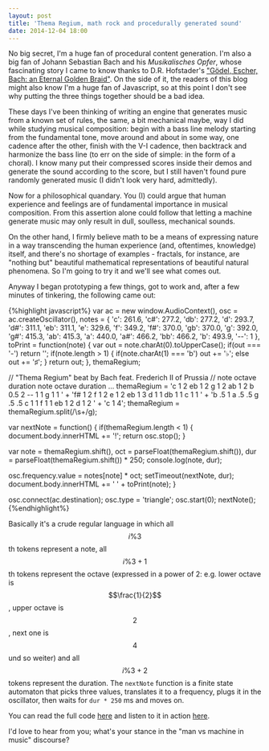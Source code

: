 ```yaml
---
layout: post
title: 'Thema Regium, math rock and procedurally generated sound'
date: 2014-12-04 18:00
---
```


No big secret, I'm a huge fan of procedural content generation. I'm also a big
fan of Johann Sebastian Bach and his _Musikalisches Opfer_, whose fascinating
story I came to know thanks to D.R. Hofstader's
["Gödel, Escher, Bach: an Eternal Golden Braid"](http://en.wikipedia.org/wiki/G%C3%B6del,_Escher,_Bach).
On the side of it, the readers of this blog might also know I'm a huge fan of
Javascript, so at this point I don't see why putting the three things together
should be a bad idea.

These days I've been thinking of writing an engine that generates music from a
known set of rules, the same, a bit mechanical maybe, way I did while studying
musical composition: begin with a bass line melody starting from the fundamental
tone, move around and about in some way, one cadence after the other, finish
with the V-I cadence, then backtrack and harmonize the bass line (to err on the
side of simple: in the form of a choral). I know many put their compressed scores 
inside their demos and generate the sound according to the score, but I still 
haven't found pure randomly generated music (I didn't look very hard, admittedly).

Now for a philosophical quandary. You (I) could argue that human experience and
feelings are of fundamental importance in musical composition. From this
assertion alone could follow that letting a machine generate music may only
result in dull, soulless, mechanical sounds.

On the other hand, I firmly believe math to be a means of expressing
nature in a way transcending the human experience (and, oftentimes, knowledge) 
itself, and there's no shortage of examples - fractals, for instance, are
"nothing but" beautiful mathematical representations of beautiful natural
phenomena. So I'm going to try it and we'll see what comes out.

Anyway I began prototyping a few things, got to work and, after a few minutes of
tinkering, the following came out:

{%highlight javascript%}
var ac  = new window.AudioContext(),
    osc = ac.createOscillator(),
    notes = {
      'c': 261.6,
      'c#': 277.2,
      'db': 277.2,
      'd': 293.7,
      'd#': 311.1,
      'eb': 311.1,
      'e': 329.6,
      'f': 349.2,
      'f#': 370.0,
      'gb': 370.0,
      'g': 392.0,
      'g#': 415.3,
      'ab': 415.3,
      'a': 440.0,
      'a#': 466.2,
      'bb': 466.2,
      'b': 493.9,
      '--': 1
    },
    toPrint = function(note) {
      var out = note.charAt(0).toUpperCase();
      if(out === '-') return '';
      if(note.length > 1) {
        if(note.charAt(1) === 'b')
          out += '&#9837;';
        else
          out += '&#9839;';
      }
      return out;
    },
    themaRegium;

// "Thema Regium" beat by Bach feat. Frederich II of Prussia
// note octave duration note octave duration ...
themaRegium = 
  'c  1   2  eb 1  2   g  1  2   ab 1 2    b  0.5 2  -- 1 1  g  1 1 ' +
  'f# 1   2  f  1  2   e  1  2   eb 1 3    d  1   1  db 1 1  c  1 1 ' +
  'b  .5  1  a  .5 .5  g  .5 .5  c  1 1    f  1   1  eb 1 2  d  1 2 ' +
  'c 1 4';
themaRegium = themaRegium.split(/\s+/g);


var nextNote = function() {
  if(themaRegium.length < 1) {
    document.body.innerHTML += '!'; 
    return osc.stop(); 
  }

  var note = themaRegium.shift(),
      oct  = parseFloat(themaRegium.shift()),
      dur  = parseFloat(themaRegium.shift()) * 250;
      console.log(note, dur);

  osc.frequency.value = notes[note] * oct;
  setTimeout(nextNote, dur);
  document.body.innerHTML += ' ' + toPrint(note);
}

osc.connect(ac.destination);
osc.type = 'triangle';
osc.start(0);
nextNote();
{%endhighlight%}

Basically it's a crude regular language in which all $$i \% 3$$th tokens represent
a note, all $$i \% 3 + 1$$th tokens represent the octave (expressed in a power of
2: e.g. lower octave is $$\frac{1}{2}$$, upper octave is $$2$$, next one is $$4$$
und so weiter) and all $$i \% 3 + 2$$ tokens represent the duration. The
`nextNote` function is a finite state automaton that picks three values,
translates it to a frequency, plugs it in the oscillator, then waits for `dur *
250` ms and moves on.

You can read the full code [here](https://gist.github.com/veeenu/af48a4834ebc33306412)
and listen to it in action [here](http://bl.ocks.org/veeenu/af48a4834ebc33306412).

I'd love to hear from you; what's your stance in the "man vs machine in music"
discourse?
